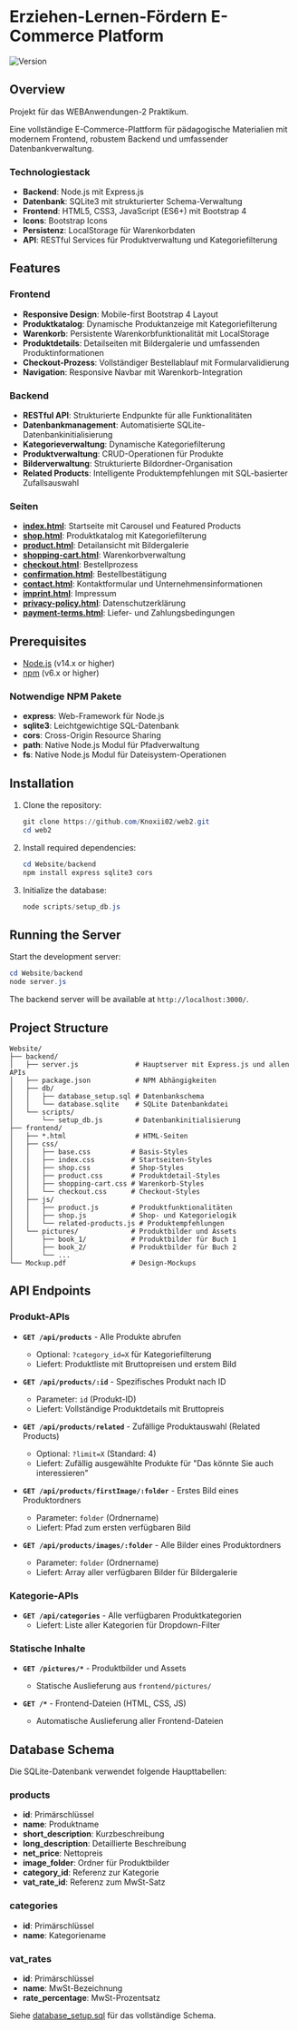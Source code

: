 # Erziehen-Lernen-Fördern E-Commerce Platform

![Version](https://img.shields.io/badge/version-2.0.0-blue.svg)

## Overview
Projekt für das WEBAnwendungen-2 Praktikum.

Eine vollständige E-Commerce-Plattform für pädagogische Materialien mit modernem Frontend, robustem Backend und umfassender Datenbankverwaltung.

### Technologiestack
- **Backend**: Node.js mit Express.js
- **Datenbank**: SQLite3 mit strukturierter Schema-Verwaltung
- **Frontend**: HTML5, CSS3, JavaScript (ES6+) mit Bootstrap 4
- **Icons**: Bootstrap Icons
- **Persistenz**: LocalStorage für Warenkorbdaten
- **API**: RESTful Services für Produktverwaltung und Kategoriefilterung

## Features

### Frontend
- **Responsive Design**: Mobile-first Bootstrap 4 Layout
- **Produktkatalog**: Dynamische Produktanzeige mit Kategoriefilterung
- **Warenkorb**: Persistente Warenkorbfunktionalität mit LocalStorage
- **Produktdetails**: Detailseiten mit Bildergalerie und umfassenden Produktinformationen
- **Checkout-Prozess**: Vollständiger Bestellablauf mit Formularvalidierung
- **Navigation**: Responsive Navbar mit Warenkorb-Integration

### Backend
- **RESTful API**: Strukturierte Endpunkte für alle Funktionalitäten
- **Datenbankmanagement**: Automatisierte SQLite-Datenbankinitialisierung
- **Kategorieverwaltung**: Dynamische Kategoriefilterung
- **Produktverwaltung**: CRUD-Operationen für Produkte
- **Bilderverwaltung**: Strukturierte Bildordner-Organisation
- **Related Products**: Intelligente Produktempfehlungen mit SQL-basierter Zufallsauswahl

### Seiten
- **[index.html](Website/frontend/index.html)**: Startseite mit Carousel und Featured Products
- **[shop.html](Website/frontend/shop.html)**: Produktkatalog mit Kategoriefilterung
- **[product.html](Website/frontend/product.html)**: Detailansicht mit Bildergalerie
- **[shopping-cart.html](Website/frontend/shopping-cart.html)**: Warenkorbverwaltung
- **[checkout.html](Website/frontend/checkout.html)**: Bestellprozess
- **[confirmation.html](Website/frontend/confirmation.html)**: Bestellbestätigung
- **[contact.html](Website/frontend/contact.html)**: Kontaktformular und Unternehmensinformationen
- **[imprint.html](Website/frontend/imprint.html)**: Impressum
- **[privacy-policy.html](Website/frontend/privacy-policy.html)**: Datenschutzerklärung
- **[payment-terms.html](Website/frontend/payment-terms.html)**: Liefer- und Zahlungsbedingungen

## Prerequisites

- [Node.js](https://nodejs.org/) (v14.x or higher)
- [npm](https://www.npmjs.com/) (v6.x or higher)

### Notwendige NPM Pakete
- **express**: Web-Framework für Node.js
- **sqlite3**: Leichtgewichtige SQL-Datenbank
- **cors**: Cross-Origin Resource Sharing
- **path**: Native Node.js Modul für Pfadverwaltung
- **fs**: Native Node.js Modul für Dateisystem-Operationen

## Installation

1. Clone the repository:
   ```powershell
   git clone https://github.com/Knoxii02/web2.git
   cd web2
   ```

2. Install required dependencies:
   ```powershell
   cd Website/backend
   npm install express sqlite3 cors
   ```

3. Initialize the database:
   ```powershell
   node scripts/setup_db.js
   ```

## Running the Server

Start the development server:
```powershell
cd Website/backend
node server.js
```

The backend server will be available at `http://localhost:3000/`.

## Project Structure

```
Website/
├── backend/
│   ├── server.js              # Hauptserver mit Express.js und allen APIs
│   ├── package.json           # NPM Abhängigkeiten
│   ├── db/
│   │   ├── database_setup.sql # Datenbankschema
│   │   └── database.sqlite    # SQLite Datenbankdatei
│   └── scripts/
│       └── setup_db.js        # Datenbankinitialisierung
├── frontend/
│   ├── *.html                 # HTML-Seiten
│   ├── css/
│   │   ├── base.css          # Basis-Styles
│   │   ├── index.css         # Startseiten-Styles
│   │   ├── shop.css          # Shop-Styles
│   │   ├── product.css       # Produktdetail-Styles
│   │   ├── shopping-cart.css # Warenkorb-Styles
│   │   └── checkout.css      # Checkout-Styles
│   ├── js/
│   │   ├── product.js        # Produktfunktionalitäten
│   │   ├── shop.js           # Shop- und Kategorielogik
│   │   └── related-products.js # Produktempfehlungen
│   └── pictures/             # Produktbilder und Assets
│       ├── book_1/           # Produktbilder für Buch 1
│       ├── book_2/           # Produktbilder für Buch 2
│       └── ...
└── Mockup.pdf                # Design-Mockups
```

## API Endpoints

### Produkt-APIs
- **`GET /api/products`** - Alle Produkte abrufen
  - Optional: `?category_id=X` für Kategoriefilterung
  - Liefert: Produktliste mit Bruttopreisen und erstem Bild
  
- **`GET /api/products/:id`** - Spezifisches Produkt nach ID
  - Parameter: `id` (Produkt-ID)
  - Liefert: Vollständige Produktdetails mit Bruttopreis
  
- **`GET /api/products/related`** - Zufällige Produktauswahl (Related Products)
  - Optional: `?limit=X` (Standard: 4)
  - Liefert: Zufällig ausgewählte Produkte für "Das könnte Sie auch interessieren"
  
- **`GET /api/products/firstImage/:folder`** - Erstes Bild eines Produktordners
  - Parameter: `folder` (Ordnername)
  - Liefert: Pfad zum ersten verfügbaren Bild
  
- **`GET /api/products/images/:folder`** - Alle Bilder eines Produktordners
  - Parameter: `folder` (Ordnername)
  - Liefert: Array aller verfügbaren Bilder für Bildergalerie

### Kategorie-APIs
- **`GET /api/categories`** - Alle verfügbaren Produktkategorien
  - Liefert: Liste aller Kategorien für Dropdown-Filter

### Statische Inhalte
- **`GET /pictures/*`** - Produktbilder und Assets
  - Statische Auslieferung aus `frontend/pictures/`
  
- **`GET /*`** - Frontend-Dateien (HTML, CSS, JS)
  - Automatische Auslieferung aller Frontend-Dateien

## Database Schema

Die SQLite-Datenbank verwendet folgende Haupttabellen:

### products
- **id**: Primärschlüssel
- **name**: Produktname
- **short_description**: Kurzbeschreibung
- **long_description**: Detaillierte Beschreibung
- **net_price**: Nettopreis
- **image_folder**: Ordner für Produktbilder
- **category_id**: Referenz zur Kategorie
- **vat_rate_id**: Referenz zum MwSt-Satz

### categories
- **id**: Primärschlüssel
- **name**: Kategoriename

### vat_rates
- **id**: Primärschlüssel
- **name**: MwSt-Bezeichnung
- **rate_percentage**: MwSt-Prozentsatz

Siehe [database_setup.sql](Website/backend/db/database_setup.sql) für das vollständige Schema.
